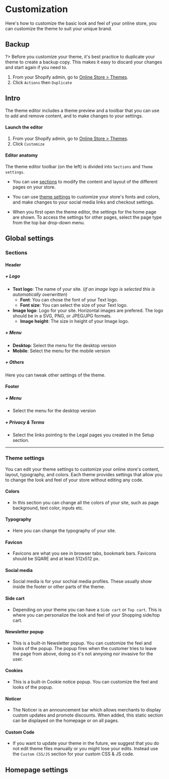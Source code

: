 # Customization
Here's how to customize the basic look and feel of your online store, you can customize the theme to suit your unique brand.

## Backup
?> Before you customize your theme, it's best practice to duplicate your theme to create a backup copy. This makes it easy to discard your changes and start again if you need to.

1. From your Shopify admin, go to [Online Store > Themes](https://www.shopify.com/admin/themes?ref=OpenThinking).
1. Click `Actions` then `Duplicate`

## Intro
The theme editor includes a theme preview and a toolbar that you can use to add and remove content, and to make changes to your settings.

#### Launch the editor
1. From your Shopify admin, go to [Online Store > Themes](https://www.shopify.com/admin/themes?ref=OpenThinking).
1. Click `Customize`

#### Editor anatomy
The theme editor toolbar (on the left) is divided into `Sections` and `Theme settings`.

- You can use [sections](#sections) to modify the content and layout of the different pages on your store. 
- You can use [theme settings](#theme-settings) to customize your store's fonts and colors, and make changes to your social media links and checkout settings.

- When you first open the theme editor, the settings for the home page are shown. To access the settings for other pages, select the page type from the top bar drop-down menu.

## Global settings

### Sections

#### Header
##### + Logo
- __Text logo__: The name of your site. (_if an image logo is selected this is automatically overwritten_)
    - __Font__: You can chose the font of your Text logo.
    - __Font size__: You can select the size of your Text logo.
- __Image logo__: Logo for your site. Horizontal images are prefered. The logo should be in a SVG, PNG, or JPEG/JPG formats.
    - __Image height__: The size in height of your Image logo.

##### + Menu
- __Desktop__: Select the menu for the desktop version
- __Mobile__: Select the menu for the mobile version

##### + Others
Here you can tweak other settings of the theme.

#### Footer
##### + Menu
- Select the menu for the desktop version

##### + Privacy & Terms 
- Select the links pointing to the Legal pages you created in the Setup section.

---

### Theme settings
You can edit your theme settings to customize your online store's content, layout, typography, and colors. Each theme provides settings that allow you to change the look and feel of your store without editing any code.

#### Colors
- In this section you can change all the colors of your site, such as page background, text color, inputs etc.

#### Typography
- Here you can change the typography of your site.

#### Favicon
- Favicons are what you see in browser tabs, bookmark bars. Favicons should be SQARE and at least 512x512 px.

#### Social media
- Social media is for your sochial media profiles. These usually show inside the footer or other parts of the theme.

#### Side cart
- Depending on your theme you can have a `Side cart` or `Top cart`. This is where you can personalize the look and feel of your Shopping side/top cart.

#### Newsletter popup
- This is a built-in Newsletter popup. You can customize the feel and looks of the popup. The popup fires when the customer tries to leave the page from above, doing so it's not annyoing nor invasive for the user.

#### Cookies
- This is a built-in Cookie notice popup. You can customize the feel and looks of the popup.

#### Noticer
- The Noticer is an announcement bar which allows merchants to display custom updates and promote discounts. When added, this static section can be displayed on the homepage or on all pages.

#### Custom Code
- If you want to update your theme in the future, we suggest that you do not edit theme files manually or you might lose your edits. Instead use the `Custom CSS/JS` section for your custom CSS & JS code.



## Homepage settings

